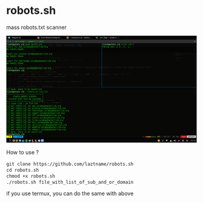# robots.sh
mass robots.txt scanner

![example](https://raw.githubusercontent.com/laztname/robots.sh/master/view.png)

How to use ?
```
git clone https://github.com/laztname/robots.sh
cd robots.sh
chmod +x robots.sh
./robots.sh file_with_list_of_sub_and_or_domain
```
if you use termux, you can do the same with above
